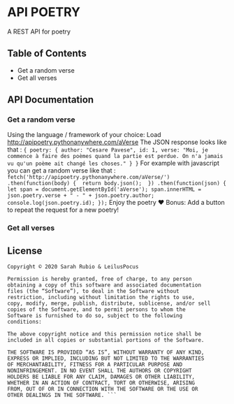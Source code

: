 # API POETRY

A REST API for poetry

## Table of Contents

* Get a random verse
* Get all verses

## API Documentation

### Get a random verse

Using the language / framework of your choice:
Load http://apipoetry.pythonanywhere.com/aVerse
The JSON response looks like that :
   ` {
        poetry: {
            author: "Cesare Pavese",
            id: 1,
            verse: "Moi, je commence à faire des poèmes quand la partie est perdue. On n'a jamais vu qu'un poème ait changé les choses."
         }
    } `
For example with javascript you can get a random verse like that : 
    `fetch('http://apipoetry.pythonanywhere.com/aVerse/')
    .then(function(body) { 
      return body.json(); 
    })
    .then(function(json) {
      let span = document.getElementById('aVerse');
      span.innerHTML = json.poetry.verse + " - " + json.poetry.author;
      console.log(json.poetry.id);
    });`
Enjoy the poetry ❤️
Bonus: Add a button to repeat the request for a new poetry!


### Get all verses

## License

    Copyright © 2020 Sarah Rubio & LeilusPocus

    Permission is hereby granted, free of charge, to any person
    obtaining a copy of this software and associated documentation
    files (the “Software”), to deal in the Software without
    restriction, including without limitation the rights to use,
    copy, modify, merge, publish, distribute, sublicense, and/or sell
    copies of the Software, and to permit persons to whom the
    Software is furnished to do so, subject to the following
    conditions:

    The above copyright notice and this permission notice shall be
    included in all copies or substantial portions of the Software.

    THE SOFTWARE IS PROVIDED “AS IS”, WITHOUT WARRANTY OF ANY KIND,
    EXPRESS OR IMPLIED, INCLUDING BUT NOT LIMITED TO THE WARRANTIES
    OF MERCHANTABILITY, FITNESS FOR A PARTICULAR PURPOSE AND
    NONINFRINGEMENT. IN NO EVENT SHALL THE AUTHORS OR COPYRIGHT
    HOLDERS BE LIABLE FOR ANY CLAIM, DAMAGES OR OTHER LIABILITY,
    WHETHER IN AN ACTION OF CONTRACT, TORT OR OTHERWISE, ARISING
    FROM, OUT OF OR IN CONNECTION WITH THE SOFTWARE OR THE USE OR
    OTHER DEALINGS IN THE SOFTWARE. ```


